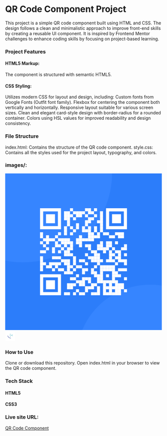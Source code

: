 # QR Code Component Project
This project is a simple QR code component built using HTML and CSS. The design follows a clean and minimalistic approach to improve front-end skills by creating a reusable UI component. It is inspired by Frontend Mentor challenges to enhance coding skills by focusing on project-based learning.

### Project Features
#### HTML5 Markup: 
The component is structured with semantic HTML5.
#### CSS Styling: 
Utilizes modern CSS for layout and design, including:
Custom fonts from Google Fonts (Outfit font family).
Flexbox for centering the component both vertically and horizontally.
Responsive layout suitable for various screen sizes.
Clean and elegant card-style design with border-radius for a rounded container.
Colors using HSL values for improved readability and design consistency.

### File Structure
index.html: Contains the structure of the QR code component.
style.css: Contains all the styles used for the project layout, typography, and colors.

### images/: 
![](./images/image-qr-code.png)
![](./images/favicon-32x32.png)

### How to Use
Clone or download this repository.
Open index.html in your browser to view the QR code component.

### Tech Stack
#### HTML5
#### CSS3

### Live site URL:
[QR Code Component](https://deepak-225.github.io/QR-Code-Component/)


